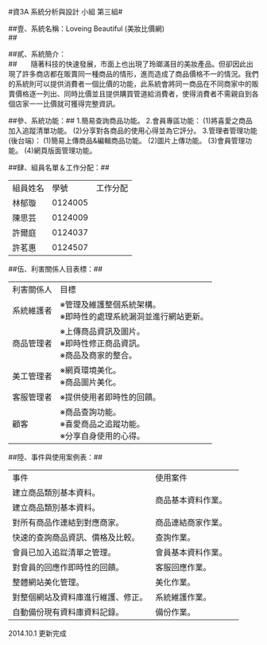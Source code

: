 #資3A 系統分析與設計 小組 第三組#

##壹、系統名稱：Loveing Beautiful (美妝比價網)<br>##

##貳、系統簡介：<br>##
&nbsp;&nbsp;&nbsp;&nbsp;&nbsp;&nbsp;隨著科技的快速發展，市面上也出現了玲瑯滿目的美妝產品。但卻因此出現了許多商店都在販賣同一種商品的情形，進而造成了商品價格不一的情況。我們的系統則可以提供消費者一個比價的功能，此系統會將同一商品在不同商家中的販賣價格逐一列出、同時比價並且提供購買管道給消費者，使得消費者不需親自到各個店家一一比價就可獲得完整資訊。<br>

##參、系統功能：##
            1.簡易查詢商品功能。
            2.會員專區功能：
               (1)將喜愛之商品加入追蹤清單功能。
               (2)分享對各商品的使用心得並為它評分。
            3.管理者管理功能(後台端)：
               (1)簡易上傳商品&編輯商品功能。
               (2)圖片上傳功能。
               (3)會員管理功能。
               (4)網頁版面管理功能。

##肆、組員名單＆工作分配：##
<table>
  <tr>
    <td>組員姓名</td>
    <td>學號</td>
    <td>工作分配</td>
  </tr>
  <tr>
    <td>林郁璇</td>
    <td>0124005</td>
    <td></td>
  </tr>
  <tr>
    <td>陳思芸</td>
    <td>0124009</td>
    <td></td>
  </tr>
  <tr>
    <td>許爾庭</td>
    <td>0124037</td>
    <td></td>
  </tr>
  <tr>
    <td>許茗惠</td>
    <td>0124507</td>
    <td></td>
  </tr>
</table>
##伍、利害關係人目表標：##
<table>
  <tr>
    <td>利害關係人</td>
    <td>目標</td>
  </tr>
  <tr>
    <td>系統維護者</td>
    <td>
    ※管理及維護整個系統架構。<br>
    ※即時性的處理系統漏洞並進行網站更新。
    </td>
  </tr>
  <tr>
    <td>商品管理者</td>
    <td>
    ※上傳商品資訊及圖片。<br>
    ※即時性修正商品資訊。<br>
    ※商品及商家的整合。
    </td>
  </tr>
  <tr>
    <td>美工管理者</td>
    <td>
     ※網頁環境美化。<br>
     ※商品圖片美化。
    </td>
  </tr>
  <tr>
    <td>客服管理者</td>
    <td> ※提供使用者即時性的回饋。</td>
  </tr>
  <tr>
    <td>顧客</td>
    <td>
     ※商品查詢功能。<br>
     ※喜愛商品之追蹤功能。<br>
     ※分享自身使用的心得。
    </td>
  </tr>
</table>
##陸、事件與使用案例表：##
<table>
   <tr>
     <td>事件</td>
     <td>使用案件</td>
   </tr>
   <tr>
     <td>建立商品類別基本資料。</td>
     <td rowspan="2">商品基本資料作業。</td>
   </tr>
   <tr>
     <td>建立商品類別基本資料。</td>
     <td></td>
   </tr>
   <tr>
     <td>對所有商品作連結到對應商家。</td>
     <td>商品連結商家作業。</td>
   </tr>
   <tr>
     <td>快速的查詢商品資訊、價格及比較。</td>
     <td>查詢作業。</td>
   </tr>
   <tr>
     <td>會員已加入追踨清單之管理。</td>
     <td>會員基本資料作業。</td>
   </tr>
   <tr>
     <td>對會員的回應作即時性的回饋。</td>
     <td>客服回應作業。</td>
   </tr>
   <tr>
     <td>整體網站美化管理。</td>
     <td>美化作業。</td>
   </tr>
   <tr>
     <td>對整個網站及資料庫進行維護、修正。</td>
     <td>系統維護作業。</td>
   </tr>
   <tr>
     <td>自動備份現有資料庫資料記錄。</td>
     <td>備份作業。</td>
   </tr>
</table>
2014.10.1 更新完成
